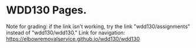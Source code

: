 # WDD130 Pages. 
Note for grading: if the link isn't working, try the link "wdd130/assignments" instead of "wdd130/wdd130."
Link for navigation: https://elbowremovalservice.github.io/wdd130/wdd130